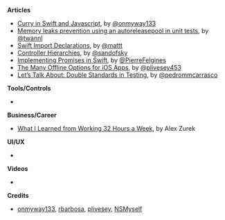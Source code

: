 
**Articles**

* [Curry in Swift and Javascript](https://medium.com/fantageek/curry-in-swift-and-javascript-bcd1245b30d3), by [@onmyway133](https://twitter.com/onmyway133)
* [Memory leaks prevention using an autoreleasepool in unit tests](https://www.avanderlee.com/swift/memory-leaks-unit-tests/), by [@twannl](https://twitter.com/twannl)
* [Swift Import Declarations](https://nshipster.com/import/), by [@mattt](https://twitter.com/mattt)
* [Controller Hierarchies](https://sandofsky.com/blog/controller-hierarchies.html), by [@sandofsky](https://twitter.com/sandofsky)
* [Implementing Promises in Swift](https://felginep.github.io/2019-01-06/implementing-promises-in-swift), by [@PierreFelgines](https://twitter.com/PierreFelgines)
* [The Many Offline Options for iOS Apps](https://medium.com/device-blogs/the-many-offline-options-for-ios-apps-2922c9b3bff3), by [@plivesey453](https://twitter.com/plivesey453)
* [Let’s Talk About: Double Standards in Testing](https://pedrommcarrasco.github.io/posts/lets-talk-about-double-standards/), by [@pedrommcarrasco](https://twitter.com/pedrommcarrasco)

**Tools/Controls**

* 

**Business/Career**

* [What I Learned from Working 32 Hours a Week](https://spin.atomicobject.com/2019/01/04/32-hours-lessons/), by Alex Zurek

**UI/UX**

* 

**Videos**

* 

**Credits**

* [onmyway133](https://github.com/onmyway133), [rbarbosa](https://github.com/rbarbosa), [plivesey](https://github.com/plivesey), [NSMyself](https://github.com/NSMyself)
